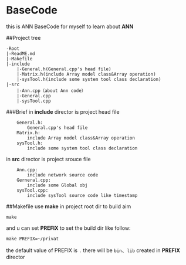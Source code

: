 # BaseCode

this is ANN BaseCode for myself to learn about **ANN**

##Project tree
~~~
-Root
|-ReadME.md
|-Makefile
|-include
	|-General.h(General.cpp's head file)	
	|-Matrix.h(include Array model class&Array operation)
	|-sysTool.h(include some system tool class declaration)
|-src
	|-Ann.cpp（about Ann code）	
	|-General.cpp	
	|-sysTool.cpp
~~~

###Brief
in **include** director is project head file

		General.h:
			General.cpp's head file
		Matrix.h:
			include Array model class&Array operation
		sysTool.h:
			include some system tool class declaration

in **src** director is project srouce file

        Ann.cpp:
            include network source code
        Gerneral.cpp:
            include some Global obj
        sysTool.cpp:
            include sysTool source code like timestamp

##Makefile
use **make** in project root dir to build aim

    make

and u can set **PREFIX** to set the build dir like follow:

    make PREFIX=~/privat

the default value of PREFIX is `.`
there will be `bin`、`lib` created in **PREFIX** director
